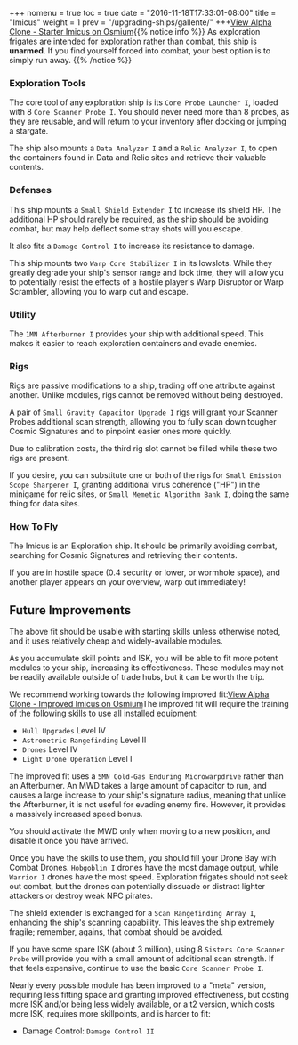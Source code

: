 +++ nomenu = true toc = true date = "2016-11-18T17:33:01-08:00" title = "Imicus" weight = 1 prev = "/upgrading-ships/gallente/" +++<object type="image/svg+xml" data="https://o.smium.org/api/convert/118510/svg/118510-alpha-clone---starter-imicus.svg?privatetoken=1957593063555596288"><a href="https://o.smium.org/loadout/private/118510/1957593063555596288">View Alpha Clone - Starter Imicus on Osmium</a></object>{{% notice info %}} As exploration frigates are intended for exploration rather than combat, this ship is **unarmed**. If you find yourself forced into combat, your best option is to simply run away. {{% /notice %}}

### Exploration Tools

The core tool of any exploration ship is its `Core Probe Launcher I`, loaded with 8 `Core Scanner Probe I`. You should never need more than 8 probes, as they are reusable, and will return to your inventory after docking or jumping a stargate.

The ship also mounts a `Data Analyzer I` and a `Relic Analyzer I`, to open the containers found in Data and Relic sites and retrieve their valuable contents.

### Defenses

This ship mounts a `Small Shield Extender I` to increase its shield HP. The additional HP should rarely be required, as the ship should be avoiding combat, but may help deflect some stray shots will you escape.

It also fits a `Damage Control I` to increase its resistance to damage.

This ship mounts two `Warp Core Stabilizer I` in its lowslots. While they greatly degrade your ship's sensor range and lock time, they will allow you to potentially resist the effects of a hostile player's Warp Disruptor or Warp Scrambler, allowing you to warp out and escape.

### Utility

The `1MN Afterburner I` provides your ship with additional speed. This makes it easier to reach exploration containers and evade enemies.

### Rigs

Rigs are passive modifications to a ship, trading off one attribute against another. Unlike modules, rigs cannot be removed without being destroyed.

A pair of `Small Gravity Capacitor Upgrade I` rigs will grant your Scanner Probes additional scan strength, allowing you to fully scan down tougher Cosmic Signatures and to pinpoint easier ones more quickly.

Due to calibration costs, the third rig slot cannot be filled while these two rigs are present.

If you desire, you can substitute one or both of the rigs for `Small Emission Scope Sharpener I`, granting additional virus coherence ("HP") in the minigame for relic sites, or `Small Memetic Algorithm Bank I`, doing the same thing for data sites.

### How To Fly

The Imicus is an Exploration ship. It should be primarily avoiding combat, searching for Cosmic Signatures and retrieving their contents.

If you are in hostile space (0.4 security or lower, or wormhole space), and another player appears on your overview, warp out immediately!

## Future Improvements

The above fit should be usable with starting skills unless otherwise noted, and it uses relatively cheap and widely-available modules.

As you accumulate skill points and ISK, you will be able to fit more potent modules to your ship, increasing its effectiveness. These modules may not be readily available outside of trade hubs, but it can be worth the trip.

We recommend working towards the following improved fit:<object type="image/svg+xml" data="https://o.smium.org/api/convert/118511/svg/118511-alpha-clone---improved-imicus.svg?privatetoken=3747071537958617088"><a href="https://o.smium.org/loadout/private/118511/3747071537958617088">View Alpha Clone - Improved Imicus on Osmium</a></object>The improved fit will require the training of the following skills to use all installed equipment:

* `Hull Upgrades` Level IV
* `Astrometric Rangefinding` Level II
* `Drones` Level IV
* `Light Drone Operation` Level I

The improved fit uses a `5MN Cold-Gas Enduring Microwarpdrive` rather than an Afterburner. An MWD takes a large amount of capacitor to run, and causes a large increase to your ship's signature radius, meaning that unlike the Afterburner, it is not useful for evading enemy fire. However, it provides a massively increased speed bonus.

You should activate the MWD only when moving to a new position, and disable it once you have arrived.

Once you have the skills to use them, you should fill your Drone Bay with Combat Drones. `Hobgoblin I` drones have the most damage output, while `Warrior I` drones have the most speed. Exploration frigates should not seek out combat, but the drones can potentially dissuade or distract lighter attackers or destroy weak NPC pirates.

The shield extender is exchanged for a `Scan Rangefinding Array I`, enhancing the ship's scanning capability. This leaves the ship extremely fragile; remember, agains, that combat should be avoided.

If you have some spare ISK (about 3 million), using 8 `Sisters Core Scanner Probe` will provide you with a small amount of additional scan strength. If that feels expensive, continue to use the basic `Core Scanner Probe I`.

Nearly every possible module has been improved to a "meta" version, requiring less fitting space and granting improved effectiveness, but costing more ISK and/or being less widely available, or a t2 version, which costs more ISK, requires more skillpoints, and is harder to fit:

* Damage Control: `Damage Control II`